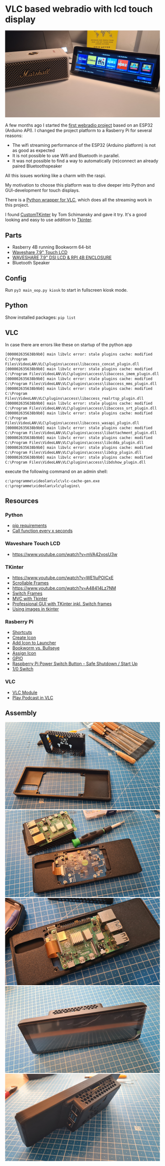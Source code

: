 # VLC based webradio with lcd touch display


![picture of webradio touch](/docs/assets/touch_lcd_radio.jpg "picture of my webradio")

A few months ago I started the [first webradio project](https://github.com/chess-levin/esp32webradio) based on an ESP32 (Arduino API). I changed the project platform to a Rasberry Pi for several reasons:
* The wifi streaming performance of the ESP32 (Arduino platform) is not as good as expected 
* It is not possible to use Wifi and Bluetooth in parallel. 
* It was not possible to find a way to automatically (re)connect an already paired Bluetoothspeaker

All this issues working like a charm with the raspi.

My motivation to choose this platform was to dive deeper into Python and GUI-development for touch displays. 

There is a [Python wrapper for VLC](https://pypi.org/project/python-vlc/), which does all the streaming work in this project.

I found [CustomTKinter](https://customtkinter.tomschimansky.com/) by Tom Schimansky and gave it try. It's a good looking and easy to use addition to [Tkinter](https://docs.python.org/3/library/tkinter.html).


## Parts

* Rasberry 4B running Bookworm 64-bit
* [Waveshare 7.9" Touch LCD](https://www.waveshare.com/7.9inch-hdmi-lcd.htm)
* [WAVESHARE 7.9" DSI LCD & RPI 4B ENCLOSURE](https://cults3d.com/en/3d-model/gadget/waveshare-7-9-dsi-lcd-rpi-4b-enclosure)
* Bluetooth Speaker


## Config

Run `py3 main_oop.py kiosk` to start in fullscreen kiosk mode.

## Python

Show installed packages: `pip list`


## VLC

In case there are errors like these on startup of the python app

``` 
[000002635638b9b0] main libvlc error: stale plugins cache: modified C:\Program Files\VideoLAN\VLC\plugins\access\libaccess_concat_plugin.dll
[000002635638b9b0] main libvlc error: stale plugins cache: modified C:\Program Files\VideoLAN\VLC\plugins\access\libaccess_imem_plugin.dll
[000002635638b9b0] main libvlc error: stale plugins cache: modified C:\Program Files\VideoLAN\VLC\plugins\access\libaccess_mms_plugin.dll
[000002635638b9b0] main libvlc error: stale plugins cache: modified C:\Program Files\VideoLAN\VLC\plugins\access\libaccess_realrtsp_plugin.dll
[000002635638b9b0] main libvlc error: stale plugins cache: modified C:\Program Files\VideoLAN\VLC\plugins\access\libaccess_srt_plugin.dll
[000002635638b9b0] main libvlc error: stale plugins cache: modified C:\Program Files\VideoLAN\VLC\plugins\access\libaccess_wasapi_plugin.dll
[000002635638b9b0] main libvlc error: stale plugins cache: modified C:\Program Files\VideoLAN\VLC\plugins\access\libattachment_plugin.dll
[000002635638b9b0] main libvlc error: stale plugins cache: modified C:\Program Files\VideoLAN\VLC\plugins\access\libcdda_plugin.dll
[000002635638b9b0] main libvlc error: stale plugins cache: modified C:\Program Files\VideoLAN\VLC\plugins\access\libdcp_plugin.dll
[000002635638b9b0] main libvlc error: stale plugins cache: modified C:\Program Files\VideoLAN\VLC\plugins\access\libdshow_plugin.dll
```

execute the following command on an admin shell:

```
c:\programme\videolan\vlc\vlc-cache-gen.exe c:\programme\videolan\vlc\plugins\
```


## Resources

### Python

* [pip requirements](https://learnpython.com/blog/python-requirements-file/)
* [Call function every x seconds](https://pythonassets.com/posts/executing-code-every-certain-time/)

### Waveshare Touch LCD 
* https://www.youtube.com/watch?v=mVA42vosU3w

### TKinter
* https://www.youtube.com/watch?v=WE1IuPOICxE
* [Scrollable Frames](https://www.youtube.com/watch?v=Envp9yHb2Ho)
* https://www.youtube.com/watch?v=A48414Lz7NM 
* [Switch Frames](https://www.geeksforgeeks.org/tkinter-application-to-switch-between-different-page-frames/)
* [MVC with Tkinter](https://nazmul-ahsan.medium.com/how-to-organize-multi-frame-tkinter-application-with-mvc-pattern-79247efbb02b)
* [Professional GUI with TKinter inkl. Switch frames](https://medium.com/@mohit444123/sleek-and-professional-gui-with-tkinter-a-step-by-step-guide-4e9f82486380)
* [Using images in tkinter](https://www.youtube.com/watch?v=VnwDPa9biwc)

### Rasberry Pi
* [Shortcuts](https://raspberrytips.com/desktop-shortcuts-on-raspberry-pi/)
* [Create Icon](https://www.youtube.com/watch?v=aWg_9VZjf1c)
* [Add Icon to Launcher](https://forums.raspberrypi.com/viewtopic.php?t=358648)
* [Bookworm vs. Bullseye](https://github.com/thagrol/Guides/blob/main/bookworm.pdf)
* [Assign Icon](https://www.youtube.com/watch?v=Y9_3DlFqc1Q)
* [GPIO](https://hackaday.com/2022/02/01/did-you-know-that-the-raspberry-pi-4-has-more-spi-i2c-uart-ports/#:~:text=We've%20gotten%20used%20to,on%20its%2040%2Dpin%20header.)
* [Raspberry Pi Power Switch Button - Safe Shutdown / Start Up](https://www.youtube.com/watch?v=WrPbVWwCOqc)
* [1/0 Switch](https://blog.gc2.at/post/pi-herunterfahren/)


### VLC

* [VLC Module](https://www.geeksforgeeks.org/vlc-module-in-python-an-introduction/)
* [Play Podcast in VLC](https://www.youtube.com/watch?v=5ztCJvfl9Aw)


## Assembly

![enclosure assembly](/docs/assets/enclosure_assembly_1.jpg  "enclosure assembly")
![enclosure assembly](/docs/assets/enclosure_assembly_2.jpg  "enclosure assembly")
![enclosure assembly](/docs/assets/enclosure_assembly_3.jpg  "enclosure assembly")
![enclosure assembly](/docs/assets/enclosure_assembly_4.jpg  "enclosure assembly")
![enclosure assembly](/docs/assets/enclosure_assembly_5.jpg  "enclosure assembly")
